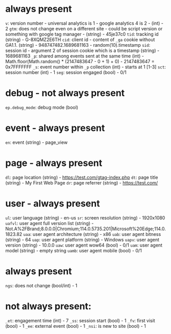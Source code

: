 # always present
`v`: version number - universal analytics is 1 - google analytics 4 is 2 - (int) - 2
`gtm`: does not change even on a different site - could be script version or something with google tag manager - (string) - 45je37c0
`tid`: tracking id (string) - G-8XQMZ2E6TH
`cid`: client id - content of `_ga` cookie without GA1.1. (string) - 948747482.1689681163 - random(10).timestamp
`sid`: session id - argument 2 of session cookie which is a timestamp (string) - 1689681163
`_p`: shared among events sent at the same time (int) - Math.floor(Math.random() * (2147483647 - 0 + 1) + 0) - 2147483647 = 0x7FFFFFFF
`_s`: event number within `_p` collection (int) - starts at 1 [1-3]
`sct`: session number (int) - 1
`seg`: session engaged (bool) - 0/1

# debug - not always present
`ep.debug_mode`: debug mode (bool)

# event - always present
`en`: event (string) - page_view

# page - always present
`dl`: page location (string) - https://test.com/gtag-index.php
`dt`: page title (string) - My First Web Page
`dr`: page referrer (string) - https://test.com/

# user - always present
`ul`: user language (string) - en-us
`sr`: screen resolution (string) - 1920x1080
`uafvl`: user agent full version list (string) - Not.A%2FBrand;8.0.0.0|Chromium;114.0.5735.201|Microsoft%20Edge;114.0.1823.82
`uaa`: user agent architecture (string) - x86
`uab`: user agent bitness (string) - 64
`uap`: user agent platform (string) - Windows
`uapv`: user agent version (string) - 10.0.0
`uaw`: user agent wow64 (bool) - 0/1
`uam`: user agent model (string) - empty string
`uamb`: user agent mobile (bool) - 0/1

# always present
`ngs`: does not change (bool/int) - 1

# not always present:
`_et`: engagement time (int) - 7
`_ss`: session start (bool) - 1
`_fv`: first visit (bool) - 1
`_ee`: external event (bool) - 1
`_nsi`: is new to site (bool) - 1
